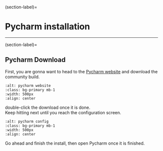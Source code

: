 (section-label)=
# Pycharm installation

---

(section-label)=
## Pycharm Download

First, you are gonna want to head to the <a href="https://www.jetbrains.com/pycharm/download/#section=windows" target="_blank"> Pycharm website</a> and download the community build.
```{image} pycharmwebsite.jpg
:alt: pycharm website
:class: bg-primary mb-1
:width: 500px
:align: center
```
double-click the download once it is done. \
Keep hitting next until you reach the configuration screen.
```{image} pycharmconfig.PNG
:alt: pycharm config
:class: bg-primary mb-1
:width: 500px
:align: center
```
Go ahead and finish the install, then open Pycharm once it is finished.